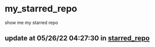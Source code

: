 # my_starred_repo
show me my starred repo

update at 05/26/22 04:27:30 in [starred_repo](./index.html)
---

